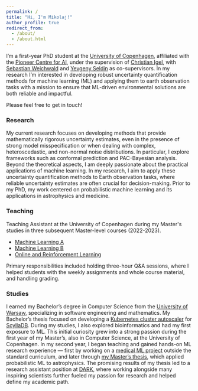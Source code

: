 ```yaml
---
permalink: /
title: "Hi, I'm Mikolaj!"
author_profile: true
redirect_from: 
  - /about/
  - /about.html
---
```


I’m a first-year PhD student at the [University of Copenhagen](https://www.ku.dk/en), affiliated with the [Pioneer Centre for AI](https://www.aicentre.dk), under the supervision of [Christian Igel](https://christian-igel.github.io), with [Sebastian Weichwald](https://sweichwald.de) and [Yevgeny Seldin](https://sites.google.com/site/yevgenyseldin/home) as co-supervisors. In my research I’m interested in developing robust uncertainty quantification methods for machine learning (ML) and applying them to earth observation tasks with a mission to ensure that ML-driven environmental solutions are both reliable and impactful.

Please feel free to get in touch!

### Research


My current research focuses on developing methods that provide mathematically rigorous uncertainty estimates, even in the presence of strong model misspecification or when dealing with complex, heteroscedastic, and non-normal noise distributions. In particular, I explore frameworks such as conformal prediction and PAC-Bayesian analysis. Beyond the theoretical aspects, I am deeply passionate about the practical applications of machine learning. In my research, I aim to apply these uncertainty quantification methods to Earth observation tasks, where reliable uncertainty estimates are often crucial for decision-making. Prior to my PhD, my work centered on probabilistic machine learning and its applications in astrophysics and medicine.


### Teaching

Teaching Assistant at the University of Copenhagen during my Master's studies in three subsequent Master-level courses (2022-2023).

- [Machine Learning A](https://kurser.ku.dk/archive/2022-2023/course/NDAK22000U)
- [Machine Learning B](https://kurser.ku.dk/archive/2022-2023/course/NDAK22001U)
- [Online and Reinforcement Learning](https://kurser.ku.dk/archive/2022-2023/course/NDAK21003U)

Primary responsibilities included holding three-hour Q&A sessions, where I helped students with the weekly assignments and whole course material, and handling grading.


### Studies

I earned my Bachelor’s degree in Computer Science from the [University of Warsaw](https://en.uw.edu.pl), specializing in software engineering and mathematics. My Bachelor’s thesis focused on developing a [Kubernetes cluster autoscaler](https://github.com/scylladb/scylla-cluster-autoscaler) for [ScyllaDB](https://www.scylladb.com). During my studies, I also explored bioinformatics and had my first exposure to ML. This initial curiosity grew into a strong passion during the first year of my Master’s, also in Computer Science, at the University of Copenhagen. In my second year, I began teaching and gained hands-on ML research experience — first by working on a [medical ML project](https://github.com/mikmaz/ecg-norm-flow) outside the standard curriculum, and later through [my Master’s thesis](https://github.com/mikmaz/jwst-space-dust-thesis), which applied probabilistic ML to astrophysics. The promising results of my thesis led to a research assistant position at [DARK](https://nbi.ku.dk/english/research/astrophysics/dark/), where working alongside many inspiring scientists further fueled my passion for research and helped define my academic path.
